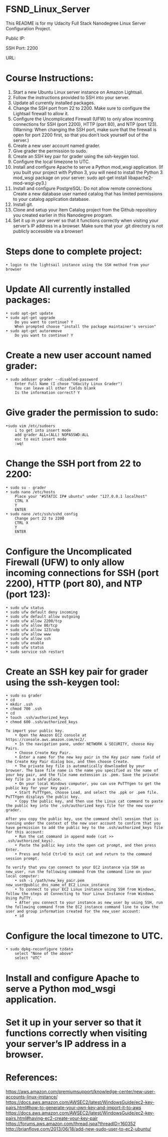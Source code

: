 # FSND_Linux_Server
This README is for my Udacity Full Stack Nanodegree Linux Server Configuration Project. 

Public IP: 

SSH Port: 2200

URL: 

# Course Instructions:
1. Start a new Ubuntu Linux server instance on Amazon Lightsail.
2. Follow the instructions provided to SSH into your server.
3. Update all currently installed packages.
4. Change the SSH port from 22 to 2200. Make sure to configure the Lightsail firewall to allow it.
5. Configure the Uncomplicated Firewall (UFW) to only allow incoming connections for SSH (port 2200), HTTP (port 80), and NTP (port    123). (Warning: When changing the SSH port, make sure that the firewall is open for port 2200 first, so that you don't lock yourself out of the server.)
6. Create a new user account named grader.
7. Give grader the permission to sudo.
8. Create an SSH key pair for grader using the ssh-keygen tool.
9. Configure the local timezone to UTC.
10. Install and configure Apache to serve a Python mod_wsgi application. (If you built your project with Python 3, you will need to install the Python 3 mod_wsgi package on your server: sudo apt-get install libapache2-mod-wsgi-py3.)
11. Install and configure PostgreSQL: 
    Do not allow remote connections
    Create a new database user named catalog that has limited permissions to your catalog application database.
12. Install git.
13. Clone and setup your Item Catalog project from the Github repository you created earlier in this Nanodegree program.
14. Set it up in your server so that it functions correctly when visiting your server’s IP address in a browser. Make sure that your .git directory is not publicly accessible via a browser!

# Steps done to complete project:
	• login to the lightsail instance using the SSH method from your browser

# Update All currently installed packages:
	• sudo apt-get update
	• sudo apt-get upgrade 
		Do you want to continue? Y
		When prompted choose "install the package maintainer's version"
	• sudo apt-get autoremove 
		Do you want to continue? Y

# Create a new user account named grader:
	• sudo adduser grader --disabled-password
		Enter Full Name (I chose "Udacity Linux Grader")
		You can leave all other fields blank
		Is the information correct? Y
		
	
		

# Give grader the permission to sudo:
	•sudo vim /etc/sudoers
		i to get into insert mode
		add grader ALL=(ALL) NOPASSWD:ALL
		esc to exit insert mode
		:wq!
		
# Change the SSH port from 22 to 2200:
   	• sudo su - grader
	• sudo nano /etc/hosts 
		Place your "#STATIC IP# ubuntu" under "127.0.0.1 localhost"
		CTRL X
		Y
		ENTER
	• sudo nano /etc/ssh/sshd_config 
		Change port 22 to 2200
		CTRL X
		Y
		ENTER

# Configure the Uncomplicated Firewall (UFW) to only allow incoming connections for SSH (port 2200), HTTP (port 80), and NTP (port 123):

	• sudo ufw status
	• sudo ufw default deny incoming
	• sudo ufw default allow outgoing
	• sudo ufw allow 2200/tcp
	• sudo ufw allow 80/tcp
	• sudo ufw allow 123/udp
	• sudo ufw allow www
	• sudo ufw allow ssh
	• sudo ufw enable
	• sudo ufw status
	• sudo service ssh restart

# Create an SSH key pair for grader using the ssh-keygen tool:
	• sudo su grader
	• cd
	• mkdir .ssh
	• chmod 700 .ssh
	• cd
	• touch .ssh/authorized_keys
	• chmod 600 .ssh/authorized_keys
	
	To import your public key.
	 	• Open the Amazon EC2 console at https://console.aws.amazon.com/ec2/. 
		• In the navigation pane, under NETWORK & SECURITY, choose Key Pairs. 
		• Choose Create Key Pair. 
		• Enter a name for the new key pair in the Key pair name field of the Create Key Pair dialog box, and then choose Create.
		• The private key file is automatically downloaded by your browser. The base file name is the name you specified as the name of your key pair, and the file name extension is .pem. Save the private key file in a safe place. 
		• On your local Windows computer, you can use PuTTYgen to get the public key for your key pair.
		• Start PuTTYgen, choose Load, and select the .ppk or .pem file. PuTTYgen displays the public key. 
		• Copy the public key, and then use the Linux cat command to paste the public key into the .ssh/authorized keys file for the new user grader. 
		
	After you copy the public key, use the command shell session that is running under the context of the new user account to confirm that you have permission to add the public key to the .ssh/authorized_keys file for this account:
		• Run the cat command in append mode (cat >> .ssh/authorized_keys).
		• Paste the public key into the open cat prompt, and then press Enter.
		• Press and hold Ctrl+D to exit cat and return to the command session prompt.
		
	To verify that you can connect to your EC2 instance via SSH as new_user, run the following command from the command line on your local computer:
		• ssh -i /path/new_key_pair.pem new_user@public_dns_name_of_EC2_Linux_instance
		• To connect to your EC2 Linux instance using SSH from Windows, follow the steps at Connecting to Your Linux Instance from Windows Using PuTTY.
		• After you connect to your instance as new_user by using SSH, run the following command from the EC2 instance command line to view the user and group information created for the new_user account:
		• id
		
		

# Configure the local timezone to UTC.

	• sudo dpkg-reconfigure tzdata
		select "None of the above"
		select "UTC"
		

# Install and configure Apache to serve a Python mod_wsgi application.

# Set it up in your server so that it functions correctly when visiting your server’s IP address in a browser.

# References:
https://aws.amazon.com/premiumsupport/knowledge-center/new-user-accounts-linux-instance/
https://docs.aws.amazon.com/AWSEC2/latest/WindowsGuide/ec2-key-pairs.html#how-to-generate-your-own-key-and-import-it-to-aws
https://docs.aws.amazon.com/AWSEC2/latest/WindowsGuide/ec2-key-pairs.html#having-ec2-create-your-key-pair
https://forums.aws.amazon.com/thread.jspa?threadID=160352
http://brianflove.com/2013/06/18/add-new-sudo-user-to-ec2-ubuntu/
